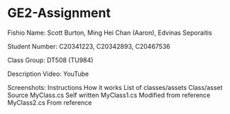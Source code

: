# GE2-Assignment

Fishio
Name: Scott Burton, Ming Hei Chan (Aaron), Edvinas Seporaitis

Student Number: C20341223, C20342893, C20467536

Class Group: DT508 (TU984)

Description
Video:
YouTube

Screenshots:
Instructions
How it works
List of classes/assets
Class/asset	Source
MyClass.cs	Self written
MyClass1.cs	Modified from reference
MyClass2.cs	From reference
